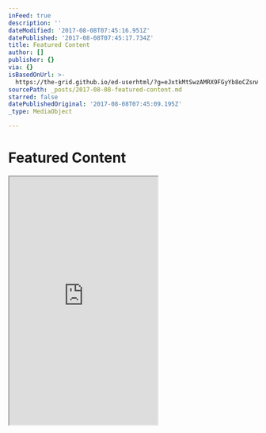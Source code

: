 ```yaml
---
inFeed: true
description: ''
dateModified: '2017-08-08T07:45:16.951Z'
datePublished: '2017-08-08T07:45:17.734Z'
title: Featured Content
author: []
publisher: {}
via: {}
isBasedOnUrl: >-
  https://the-grid.github.io/ed-userhtml/?g=eJxtkMtSwzAMRX9FGyYb8oCZsnAe_-LYaiPGtjK2mlAY_h2TtItSdrKuR-fM7ZJcHA4V-hFtaTiIpoARvmDmREIcFER0WmjBFmZtLYVTObIIewWHt-r18NTChHSaREHTAi8Yj45XBRNZi6EFrz_KlaxMCl6aJv_-hgccHaP2-PwY8PiORv4Jtvedph4Tu7NkTeF5c3F43KXu8DfZq0xX7xV0lhYwTqfUF39gxdDtgpCi6YtJZFZ1rb3-zGWsHJ2tOLhLed1Uhv0tpWAw_JaX6gI2UF-MHC1G1eSz9X43D5k-_ACXnYl6
sourcePath: _posts/2017-08-08-featured-content.md
starred: false
datePublishedOriginal: '2017-08-08T07:45:09.195Z'
_type: MediaObject

---
```

# Featured Content

<iframe src="https://the-grid.github.io/ed-userhtml/?g=eJxtkMtSwzAMRX9FGyYb8oCZsnAe_-LYaiPGtjK2mlAY_h2TtItSdrKuR-fM7ZJcHA4V-hFtaTiIpoARvmDmREIcFER0WmjBFmZtLYVTObIIewWHt-r18NTChHSaREHTAi8Yj45XBRNZi6EFrz_KlaxMCl6aJv_-hgccHaP2-PwY8PiORv4Jtvedph4Tu7NkTeF5c3F43KXu8DfZq0xX7xV0lhYwTqfUF39gxdDtgpCi6YtJZFZ1rb3-zGWsHJ2tOLhLed1Uhv0tpWAw_JaX6gI2UF-MHC1G1eSz9X43D5k-_ACXnYl6" height="500" style=""></iframe>